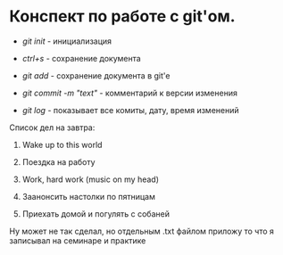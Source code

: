 # Конспект по работе с git'ом.

* *git init* - инициализация
* *ctrl+s* - сохранение документа
* *git add* - сохранение документа в git'e
* *git commit -m "text"* - комментарий к версии изменения

* *git log* - показывает все комиты, дату, время изменений

Список дел на завтра:

1. Wake up to this world

2. Поездка на работу

3. Work, hard work (music on my head)

4. Заанонсить настолки по пятницам

5. Приехать домой и погулять с собаней

Ну может не так сделал, но отдельным .txt файлом приложу то что я записывал на семинаре и практике